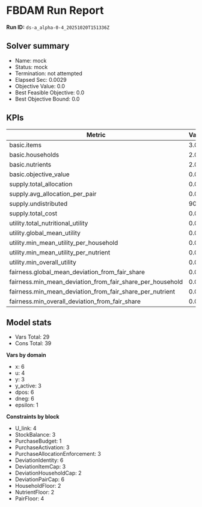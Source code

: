 # FBDAM Run Report

**Run ID:** `ds-a_alpha-0-4_20251020T151336Z`

## Solver summary
- Name: mock
- Status: mock
- Termination: not attempted
- Elapsed Sec: 0.0029
- Objective Value: 0.0
- Best Feasible Objective: 0.0
- Best Objective Bound: 0.0

## KPIs
| Metric | Value |
|---|---|
| basic.items | 3.0 |
| basic.households | 2.0 |
| basic.nutrients | 2.0 |
| basic.objective_value | 0.0 |
| supply.total_allocation | 0.0 |
| supply.avg_allocation_per_pair | 0.0 |
| supply.undistributed | 90.0 |
| supply.total_cost | 0.0 |
| utility.total_nutritional_utility | 0.0 |
| utility.global_mean_utility | 0.0 |
| utility.min_mean_utility_per_household | 0.0 |
| utility.min_mean_utility_per_nutrient | 0.0 |
| utility.min_overall_utility | 0.0 |
| fairness.global_mean_deviation_from_fair_share | 0.0 |
| fairness.min_mean_deviation_from_fair_share_per_household | 0.0 |
| fairness.min_mean_deviation_from_fair_share_per_nutrient | 0.0 |
| fairness.min_overall_deviation_from_fair_share | 0.0 |

## Model stats
- Vars Total: 29
- Cons Total: 39

**Vars by domain**
- x: 6
- u: 4
- y: 3
- y_active: 3
- dpos: 6
- dneg: 6
- epsilon: 1

**Constraints by block**
- U_link: 4
- StockBalance: 3
- PurchaseBudget: 1
- PurchaseActivation: 3
- PurchaseAllocationEnforcement: 3
- DeviationIdentity: 6
- DeviationItemCap: 3
- DeviationHouseholdCap: 2
- DeviationPairCap: 6
- HouseholdFloor: 2
- NutrientFloor: 2
- PairFloor: 4
